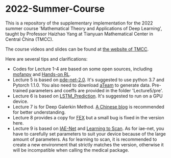 # 2022-Summer-Course
This is a repository of the supplementary implementation for the 2022 summer course 'Mathematical Theory and Applications of Deep Learning', taught by Professor Haizhao Yang at Tianyuan Mathematical Center in Central China (TMCC).

The course videos and slides can be found at [the website of TMCC](https://tmcc.whu.edu.cn/info/1262/2052.htm).

Here are several tips and clarifications:

* Codes for Lecture 1-4 are based on some open sources, including [mofanpy](https://mofanpy.com) and [Hands-on RL](https://hrl.boyuai.com).
* Lecture 5 is based on [pde-net-2.0](https://github.com/ZichaoLong/PDE-Net/tree/PDE-Net-2.0). It's suggested to use python 3.7 and Pytorch 1.1.0. You also need to download [aTeam](https://github.com/ZichaoLong/aTEAM/tree/3b3b5289dcc1f9cbd54b4713819d5897579d7442) to generate data. Pre-trained parameters and coeffs are provided in the folder 'Lecture5/pre'.
* Lecture 6 is based on [LSTM_Prediction](https://github.com/HaizhaoYang/HaizhaoYang.github.io/blob/master/codes/LSTM_Prediction.zip). It's suggested to run on a GPU device.
* Lecture 7 is for Deep Galerkin Method. [A Chinese blog](https://zhuanlan.zhihu.com/p/359328643) is recommended for better understanding.
* Lecture 8 provides a copy for [FEX](https://github.com/LeungSamWai/Finite-expression-method) but a small bug is fixed in the version here.
* Lecture 9 is based on [IAE-Net](https://github.com/ongyongzheng/iae_net) and [Learning to Scan](https://github.com/simonat2011/RLCT-v4). As for iae-net, you have to carefully set parameters to suit your device because of the large amount of parameters. As for learning to scan, it is recommended to create a new environment that strictly matches the version, otherwise it will be incompatible when calling the medical package.
